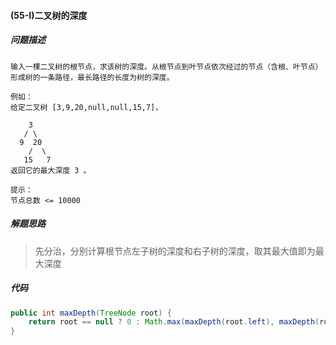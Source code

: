 #### (55-I)二叉树的深度

##### 问题描述

```
输入一棵二叉树的根节点，求该树的深度。从根节点到叶节点依次经过的节点（含根、叶节点）形成树的一条路径，最长路径的长度为树的深度。

例如：
给定二叉树 [3,9,20,null,null,15,7]，

    3
   / \
  9  20
    /  \
   15   7
返回它的最大深度 3 。

提示：
节点总数 <= 10000
```

##### 解题思路

>先分治，分别计算根节点左子树的深度和右子树的深度，取其最大值即为最大深度

##### 代码

```java
public int maxDepth(TreeNode root) {
    return root == null ? 0 : Math.max(maxDepth(root.left), maxDepth(root.right)) + 1;
}
```